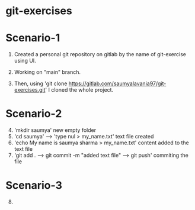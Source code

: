 # git-exercises

# Scenario-1

1. Created a personal git repository on gitlab by the name of git-exercise using UI.
2. Working on "main" branch.

3. Then, using 'git clone https://gitlab.com/saumyalavania97/git-exercises.git' I cloned the whole project.

# Scenario-2

4. 'mkdir saumya'
   new empty folder
5. 'cd saumya' --> 'type nul > my_name.txt'
   text file created
6. 'echo My name is saumya sharma > my_name.txt'
   content added to the text file
7. 'git add . --> git commit -m "added text file" --> git push'
   commiting the file

# Scenario-3

8.
